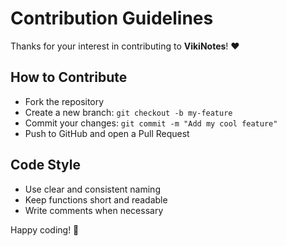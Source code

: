 # Contribution Guidelines

Thanks for your interest in contributing to **VikiNotes**! ❤️

## How to Contribute

- Fork the repository
- Create a new branch: `git checkout -b my-feature`
- Commit your changes: `git commit -m "Add my cool feature"`
- Push to GitHub and open a Pull Request

## Code Style
- Use clear and consistent naming
- Keep functions short and readable
- Write comments when necessary

Happy coding! 🚀
